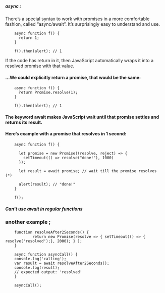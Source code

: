 ##### async : 

There’s a special syntax to work with promises in a more comfortable fashion, called “async/await”. It’s surprisingly easy to understand and use.

        async function f() {
          return 1;
        }
        
        f().then(alert); // 1

 If the code has return <non-promise> in it, 
 then JavaScript automatically wraps it into a resolved promise with that value.


#### …We could explicitly return a promise, that would be the same:

        async function f() {
          return Promise.resolve(1);
        }

        f().then(alert); // 1
        
        
        
#### The keyword await makes JavaScript wait until that promise settles and returns its result.
#### Here’s example with a promise that resolves in 1 second:

        async function f() {

          let promise = new Promise((resolve, reject) => {
            setTimeout(() => resolve("done!"), 1000)
          });

          let result = await promise; // wait till the promise resolves (*)

          alert(result); // "done!"
        }

        f();
        
        
 ##### Can’t use await in regular functions
 
 
 
 ### another example ;
 
        function resolveAfter2Seconds() {
                return new Promise(resolve => { setTimeout(() => { resolve('resolved');}, 2000); } );
        }

        async function asyncCall() {
        console.log('calling');
        var result = await resolveAfter2Seconds();
        console.log(result);
        // expected output: 'resolved'
        }

        asyncCall();
